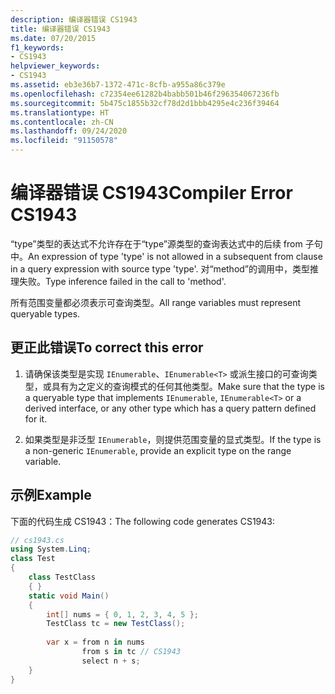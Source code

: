 ```yaml
---
description: 编译器错误 CS1943
title: 编译器错误 CS1943
ms.date: 07/20/2015
f1_keywords:
- CS1943
helpviewer_keywords:
- CS1943
ms.assetid: eb3e36b7-1372-471c-8cfb-a955a86c379e
ms.openlocfilehash: c72354ee61282b4babb501b46f296354067236fb
ms.sourcegitcommit: 5b475c1855b32cf78d2d1bbb4295e4c236f39464
ms.translationtype: HT
ms.contentlocale: zh-CN
ms.lasthandoff: 09/24/2020
ms.locfileid: "91150578"
---
```

# <a name="compiler-error-cs1943"></a><span data-ttu-id="0b97f-103">编译器错误 CS1943</span><span class="sxs-lookup"><span data-stu-id="0b97f-103">Compiler Error CS1943</span></span>

<span data-ttu-id="0b97f-104">“type”类型的表达式不允许存在于“type”源类型的查询表达式中的后续 from 子句中。</span><span class="sxs-lookup"><span data-stu-id="0b97f-104">An expression of type 'type' is not allowed in a subsequent from clause in a query expression with source type 'type'.</span></span> <span data-ttu-id="0b97f-105">对“method”的调用中，类型推理失败。</span><span class="sxs-lookup"><span data-stu-id="0b97f-105">Type inference failed in the call to 'method'.</span></span>  
  
 <span data-ttu-id="0b97f-106">所有范围变量都必须表示可查询类型。</span><span class="sxs-lookup"><span data-stu-id="0b97f-106">All range variables must represent queryable types.</span></span>  
  
## <a name="to-correct-this-error"></a><span data-ttu-id="0b97f-107">更正此错误</span><span class="sxs-lookup"><span data-stu-id="0b97f-107">To correct this error</span></span>  
  
1. <span data-ttu-id="0b97f-108">请确保该类型是实现 `IEnumerable`、`IEnumerable<T>` 或派生接口的可查询类型，或具有为之定义的查询模式的任何其他类型。</span><span class="sxs-lookup"><span data-stu-id="0b97f-108">Make sure that the type is a queryable type that implements `IEnumerable`, `IEnumerable<T>` or a derived interface, or any other type which has a query pattern defined for it.</span></span>  
  
2. <span data-ttu-id="0b97f-109">如果类型是非泛型 `IEnumerable`，则提供范围变量的显式类型。</span><span class="sxs-lookup"><span data-stu-id="0b97f-109">If the type is a non-generic `IEnumerable`, provide an explicit type on the range variable.</span></span>  
  
## <a name="example"></a><span data-ttu-id="0b97f-110">示例</span><span class="sxs-lookup"><span data-stu-id="0b97f-110">Example</span></span>  

 <span data-ttu-id="0b97f-111">下面的代码生成 CS1943：</span><span class="sxs-lookup"><span data-stu-id="0b97f-111">The following code generates CS1943:</span></span>  
  
```csharp  
// cs1943.cs  
using System.Linq;  
class Test  
{  
    class TestClass  
    { }  
    static void Main()  
    {  
        int[] nums = { 0, 1, 2, 3, 4, 5 };  
        TestClass tc = new TestClass();  
  
        var x = from n in nums  
                from s in tc // CS1943  
                select n + s;  
    }  
}  
```
